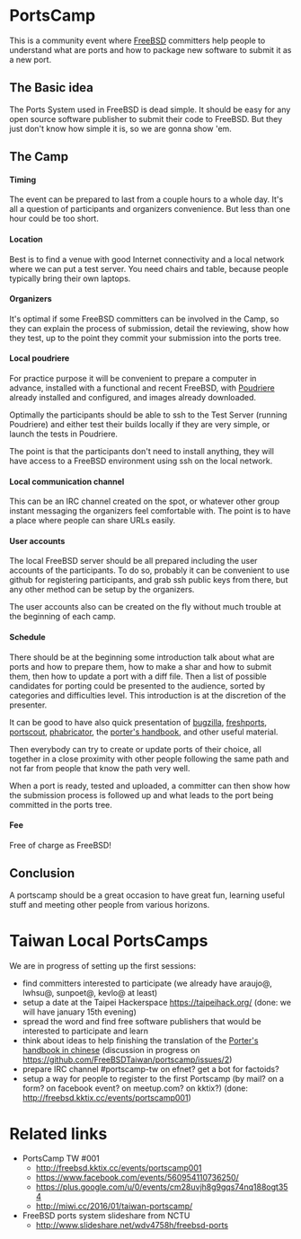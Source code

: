 
PortsCamp
==============

This is a community event where [FreeBSD][freebsd] committers help people to understand what are ports and how to package new software to submit it as a new port.

The Basic idea 
------------------
The Ports System used in FreeBSD is dead simple. It should be easy for any open source software publisher to submit their code to FreeBSD. But they just don't know how simple it is, so we are gonna show 'em.

The Camp
-------------------

#### Timing 

The event can be prepared to last from a couple hours to a whole day. It's all a question of participants and organizers convenience. But less than one hour could be too short.

#### Location 

Best is to find a venue with good Internet connectivity and a local network where we can put a test server. You need chairs and table, because people typically bring their own laptops.

#### Organizers 

It's optimal if some FreeBSD committers can be involved in the Camp, so they can explain the process of submission, detail the reviewing, show how they test, up to the point they commit your submission into the ports tree.

#### Local poudriere 

For practice purpose it will be convenient to prepare a computer in advance, installed with a functional and recent FreeBSD, with [Poudriere][poudriere] already installed and configured, and images already downloaded.

Optimally the participants should be able to ssh to the Test Server (running Poudriere) and either test their builds locally if they are very simple, or launch the tests in Poudriere.

The point is that the participants don't need to install anything, they will have access to a FreeBSD environment using ssh on the local network.

#### Local communication channel 

This can be an IRC channel created on the spot, or whatever other group instant messaging the organizers feel comfortable with. The point is to have a place where people can share URLs easily.

#### User accounts 

The local FreeBSD server should be all prepared including the user accounts of the participants. To do so, probably it can be convenient to use github for registering participants, and grab ssh public keys from there, but any other method can be setup by the organizers.

The user accounts also can be created on the fly without much trouble at the beginning of each camp.

#### Schedule

There should be at the beginning some introduction talk about what are ports and how to prepare them, how to make a shar and how to submit them, then how to update a port with a diff file. Then a list of possible candidates for porting could be presented to the audience, sorted by categories and difficulties level. This introduction is at the discretion of the presenter.

It can be good to have also quick presentation of [bugzilla][bugzilla], [freshports][freshports], [portscout][portscout], [phabricator][phabricator], the [porter's handbook][porterhandbook], and other useful material.

Then everybody can try to create or update ports of their choice, all together in a close proximity with other people following the same path and not far from people that know the path very well.

When a port is ready, tested and uploaded, a committer can then show how the submission process is followed up and what leads to the port being committed in the ports tree.

#### Fee 

Free of charge as FreeBSD!

Conclusion 
-------------

A portscamp should be a great occasion to have great fun, learning useful stuff and meeting other people from various horizons.

Taiwan Local PortsCamps
=============================

We are in progress of setting up the first sessions:

- find committers interested to participate (we already have araujo@, lwhsu@, sunpoet@, kevlo@ at least)
- setup a date at the Taipei Hackerspace https://taipeihack.org/ (done: we will have january 15th evening)
- spread the word and find free software publishers that would be interested to participate and learn
- think about ideas to help finishing the translation of the [Porter's handbook in chinese][porterhandbooktw] (discussion in progress on https://github.com/FreeBSDTaiwan/portscamp/issues/2)
- prepare IRC channel #portscamp-tw on efnet? get a bot for factoids?
- setup a way for people to register to the first Portscamp (by mail? on a form? on facebook event? on meetup.com? on kktix?) (done: http://freebsd.kktix.cc/events/portscamp001)

[freebsd]: https://www.freebsd.org/
[freshports]: http://www.freshports.org/
[portscout]: http://portscout.freebsd.org/
[bugzilla]: https://bugs.freebsd.org/bugzilla/
[phabricator]: https://reviews.freebsd.org/
[poudriere]: https://www.freebsd.org/doc/handbook/ports-poudriere.html
[porterhandbook]: https://www.freebsd.org/doc/en/books/porters-handbook/
[porterhandbooktw]: https://www.freebsd.org/doc/zh_TW/books/porters-handbook/


Related links
=============================
- PortsCamp TW #001 
  - http://freebsd.kktix.cc/events/portscamp001
  - https://www.facebook.com/events/560954110736250/
  - https://plus.google.com/u/0/events/cm28uvjh8g9gqs74nq188ogt354
  - http://miwi.cc/2016/01/taiwan-portscamp/
- FreeBSD ports system slideshare from NCTU
  - http://www.slideshare.net/wdv4758h/freebsd-ports
